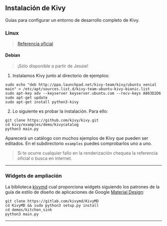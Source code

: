 ## Instalación de Kivy
Guías para configurar un entorno de desarrollo completo de Kivy.

### Linux
> [Referencia oficial](https://kivy.org/docs/installation/installation-linux.html)

#### Debian
> ¡Sólo disponible a partir de Jessie!

1. Instalamos Kivy junto al directorio de ejemplos:
```
sudo echo "deb http://ppa.launchpad.net/kivy-team/kivy/ubuntu xenial main" > /etc/apt/sources.list.d/kivy-team-ubuntu-kivy-bionic.list
sudo apt-key adv --keyserver keyserver.ubuntu.com --recv-keys A863D2D6
sudo apt-get update
sudo apt-get install python3-kivy
```

2. Lo siguiente es probar la instalación. Para ello:
```
git clone https://github.com/kivy/kivy.git
cd kivy/examples/demo/kivycatalog
python3 main.py
```

Aparecerá un catálogo con muchos ejemplos de Kivy que pueden ser editados. En el subdirectorio `examples` puedes comprobarlos uno a uno.

> Si te ocurre cualquier fallo en la renderización chequea la referencia oficial o busca en internet.

___________________________________

### Widgets de ampliación
La biblioteca [kivymd](https://gitlab.com/kivymd/KivyMD) cual proporciona widgets siguiendo los patrones de la guía de estilo de diseño de aplicaciones de Google [Material Design](https://material.io/guidelines/):
```
git clone https://gitlab.com/kivymd/KivyMD
cd KivyMD && sudo python3 setup.py install
cd demos/kitchen_sink
python3 main.py
```

___________________________________

